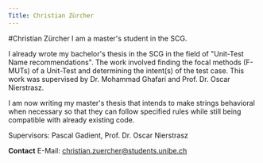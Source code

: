 ```yaml
---
Title: Christian Zürcher
---
```

#Christian Zürcher
I am a master's student in the SCG.

I already wrote my bachelor's thesis in the SCG in the field of "Unit-Test Name recommendations". The work involved finding the focal methods (F-MUTs) of a Unit-Test and determining the intent(s) of the test case. This work was supervised by Dr. Mohammad Ghafari and Prof. Dr. Oscar Nierstrasz.

I am now writing my master's thesis that intends to make strings behavioral when necessary so that they can follow specified rules while still being compatible with already existing code.

Supervisors: Pascal Gadient, Prof. Dr. Oscar Nierstrasz

**Contact**
E-Mail: christian.zuercher@students.unibe.ch
